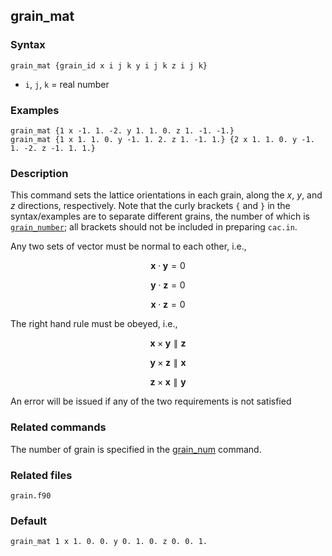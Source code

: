 ## grain_mat

### Syntax

	grain_mat {grain_id x i j k y i j k z i j k}

* `i`, `j`, `k` = real number

### Examples

	grain_mat {1 x -1. 1. -2. y 1. 1. 0. z 1. -1. -1.}
	grain_mat {1 x 1. 1. 0. y -1. 1. 2. z 1. -1. 1.} {2 x 1. 1. 0. y -1. 1. -2. z -1. 1. 1.}

### Description

This command sets the lattice orientations in each grain, along the _x_, _y_, and _z_ directions, respectively. Note that the curly brackets `{` and `}` in the syntax/examples are to separate different grains, the number of which is [`grain_number`](grain_num.md); all brackets should not be included in preparing `cac.in`.

Any two sets of vector must be normal to each other, i.e.,

$$\mathbf{x} \cdot \mathbf{y} = 0$$

$$\mathbf{y} \cdot \mathbf{z} = 0$$

$$\mathbf{x} \cdot \mathbf{z} = 0$$

The right hand rule must be obeyed, i.e.,

$$\mathbf{x} \times \mathbf{y} \parallel \mathbf{z}$$

$$\mathbf{y} \times \mathbf{z} \parallel \mathbf{x}$$

$$\mathbf{z} \times \mathbf{x} \parallel \mathbf{y}$$

An error will be issued if any of the two requirements is not satisfied

### Related commands

The number of grain is specified in the [grain_num](grain_num.md) command.

### Related files

`grain.f90`

### Default

	grain_mat 1 x 1. 0. 0. y 0. 1. 0. z 0. 0. 1.